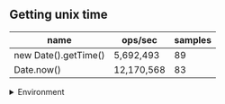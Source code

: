 ## Getting unix time

|name|ops/sec|samples|
|-|-|-|
|new Date().getTime()|5,692,493|89|
|Date.now()|12,170,568|83|


<details>
<summary>Environment</summary>

* __Machine:__ linux x64 | 2 vCPUs | 6.8GB Mem
* __Run:__ Wed Oct 25 2023 05:18:00 GMT+0000 (Coordinated Universal Time)
</details>

<!--
{"environment":{"platform":"linux","arch":"x64","cpus":2,"totalMemory":6.7597503662109375},"benchmarks":[{"name":"new Date().getTime()","opsSec":5692493.214582549,"samples":8},{"name":"Date.now()","opsSec":12170567.973666528,"samples":5}]}-->
